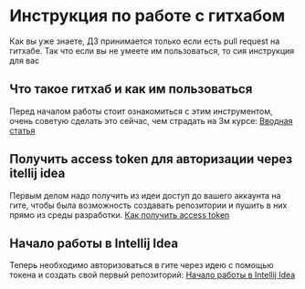 # Инструкция по работе с гитхабом

Как вы уже знаете, ДЗ принимается только если есть pull request на гитхабе. Так что если вы не умеете им пользоваться, то сия инструкция для вас

## Что такое гитхаб и как им пользоваться

Перед началом работы стоит ознакомиться с этим инструментом, очень советую сделать это сейчас, чем страдать на 3м курсе: [Вводная статья](https://skillbox.ru/media/code/chto-takoe-github-i-kak-im-polzovatsya/)

## Получить access token для авторизации через itellij idea

Первым делом надо получить из идеи доступ до вашего аккаунта на гите, чтобы была возможность создавать репозитории и пушить в них прямо из среды разработки. [Как получить access token](https://www.geeksforgeeks.org/git/how-to-generate-personal-access-token-in-github/)

## Начало работы в Intellij Idea

Теперь необходимо авторизоваться в гите через идею с помощью токена и создать свой первый репозиторий: [Начало работы в Intellij Idea](https://www.examclouds.com/ru/java/java-core-russian/clone-from-github)
